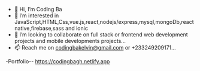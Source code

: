 - 👋 Hi, I’m Coding Ba
- 👀 I’m interested in JavaScript,HTML,Css,vue.js,react,nodejs/express,mysql,mongoDb,react native,firebase,sass and ionic
- 💞️ I’m looking to collaborate on full stack or frontend  web development projects and  mobile developments projects...
- 📫 Reach me on codingbakelvin@gmail.com or +233249209171...

-Portfolio-- https://codingbagh.netlify.app 
